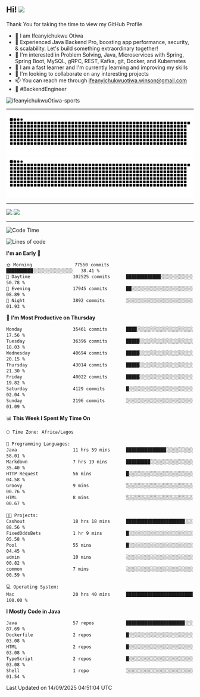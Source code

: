 <!-- BLOG-POST-LIST:START --><!-- BLOG-POST-LIST:END -->

## Hi! <img src="https://media.giphy.com/media/hvRJCLFzcasrR4ia7z/giphy.gif" width="4%"> 

Thank You for taking the time to view my GitHub Profile

- 👋 I am Ifeanyichukwu Otiwa
- 🚀 Experienced Java Backend Pro, boosting app performance, security, & scalability. Let's build something extraordinary together!
- 👀 I'm interested in Problem Solving, Java, Microservices with Spring, Spring Boot, MySQL, gRPC, REST, Kafka, git, Docker, and Kubernetes
- 🌱 I am a fast learner and I'm currently learning and improving my skills
- 💞️ I'm looking to collaborate on any interesting projects
- 📫 You can reach me through ifeanyichukwuotiwa.winson@gmail.com
- 🚀 #BackendEngineer

<p align="left" marginTop="10px"> <img src="https://komarev.com/ghpvc/?username=ifeanyichukwuOtiwa-sports&label=Profile%20views&color=0e75b6&style=for-the-badge" alt="ifeanyichukwuOtiwa-sports" /> </p>

***

<!--🐍📈SNAKEGRAPH / 🌐WEBSITE: https://github.com/Platane/snk -->
![github contribution grid snake animation](https://raw.githubusercontent.com/ifeanyichukwuOtiwa-sports/ifeanyichukwuOtiwa-sports/output/github-contribution-grid-snake-dark.svg#gh-dark-mode-only)![github contribution grid snake animation](https://raw.githubusercontent.com/ifeanyichukwuOtiwa-sports/ifeanyichukwuOtiwa-sports/output/github-contribution-grid-snake.svg#gh-light-mode-only)

***

<p float="left">
  <img float="left" src="https://github-readme-stats.vercel.app/api?username=ifeanyichukwuOtiwa-sports&count_private=true&include_all_commits=true&theme=react&show_icons=true" />
  <img float="right" src="https://github-readme-stats.vercel.app/api/top-langs/?username=ifeanyichukwuOtiwa-sports&layout=compact&show_icons=true&theme=react" /> 
</p>

***



<!--START_SECTION:waka-->
![Code Time](http://img.shields.io/badge/Code%20Time-4%2C199%20hrs%2049%20mins-blue)

![Lines of code](https://img.shields.io/badge/From%20Hello%20World%20I%27ve%20Written-58.3%20million%20lines%20of%20code-blue)

**I'm an Early 🐤** 

```text
🌞 Morning                77550 commits       ██████████░░░░░░░░░░░░░░░   38.41 % 
🌆 Daytime                102525 commits      █████████████░░░░░░░░░░░░   50.78 % 
🌃 Evening                17945 commits       ██░░░░░░░░░░░░░░░░░░░░░░░   08.89 % 
🌙 Night                  3892 commits        ░░░░░░░░░░░░░░░░░░░░░░░░░   01.93 % 
```
📅 **I'm Most Productive on Thursday** 

```text
Monday                   35461 commits       ████░░░░░░░░░░░░░░░░░░░░░   17.56 % 
Tuesday                  36396 commits       █████░░░░░░░░░░░░░░░░░░░░   18.03 % 
Wednesday                40694 commits       █████░░░░░░░░░░░░░░░░░░░░   20.15 % 
Thursday                 43014 commits       █████░░░░░░░░░░░░░░░░░░░░   21.30 % 
Friday                   40022 commits       █████░░░░░░░░░░░░░░░░░░░░   19.82 % 
Saturday                 4129 commits        █░░░░░░░░░░░░░░░░░░░░░░░░   02.04 % 
Sunday                   2196 commits        ░░░░░░░░░░░░░░░░░░░░░░░░░   01.09 % 
```


📊 **This Week I Spent My Time On** 

```text
🕑︎ Time Zone: Africa/Lagos

💬 Programming Languages: 
Java                     11 hrs 59 mins      ███████████████░░░░░░░░░░   58.01 % 
Markdown                 7 hrs 19 mins       █████████░░░░░░░░░░░░░░░░   35.40 % 
HTTP Request             56 mins             █░░░░░░░░░░░░░░░░░░░░░░░░   04.58 % 
Groovy                   9 mins              ░░░░░░░░░░░░░░░░░░░░░░░░░   00.76 % 
HTML                     8 mins              ░░░░░░░░░░░░░░░░░░░░░░░░░   00.67 % 

🐱‍💻 Projects: 
Cashout                  18 hrs 18 mins      ██████████████████████░░░   88.56 % 
FixedOddsBets            1 hr 9 mins         █░░░░░░░░░░░░░░░░░░░░░░░░   05.58 % 
Pool                     55 mins             █░░░░░░░░░░░░░░░░░░░░░░░░   04.45 % 
admin                    10 mins             ░░░░░░░░░░░░░░░░░░░░░░░░░   00.82 % 
common                   7 mins              ░░░░░░░░░░░░░░░░░░░░░░░░░   00.59 % 

💻 Operating System: 
Mac                      20 hrs 40 mins      █████████████████████████   100.00 % 
```

**I Mostly Code in Java** 

```text
Java                     57 repos            ██████████████████████░░░   87.69 % 
Dockerfile               2 repos             █░░░░░░░░░░░░░░░░░░░░░░░░   03.08 % 
HTML                     2 repos             █░░░░░░░░░░░░░░░░░░░░░░░░   03.08 % 
TypeScript               2 repos             █░░░░░░░░░░░░░░░░░░░░░░░░   03.08 % 
Shell                    1 repo              ░░░░░░░░░░░░░░░░░░░░░░░░░   01.54 % 
```




 Last Updated on 14/09/2025 04:51:04 UTC
<!--END_SECTION:waka-->

<!--
<p align="center">
![trophy](https://github-profile-trophy.vercel.app/?username=ifeanyichukwuOtiwa-sports&theme=onedark) (https://github.com/ryo-ma/github-profile-trophy)
</p>
-->

<!---
ifeanyi-otiwa/ifeanyi-otiwa is a ✨ special ✨ repository because its `README.md` (this file) appears on your GitHub profile.
You can click the Preview link to take a look at your changes.
--->
